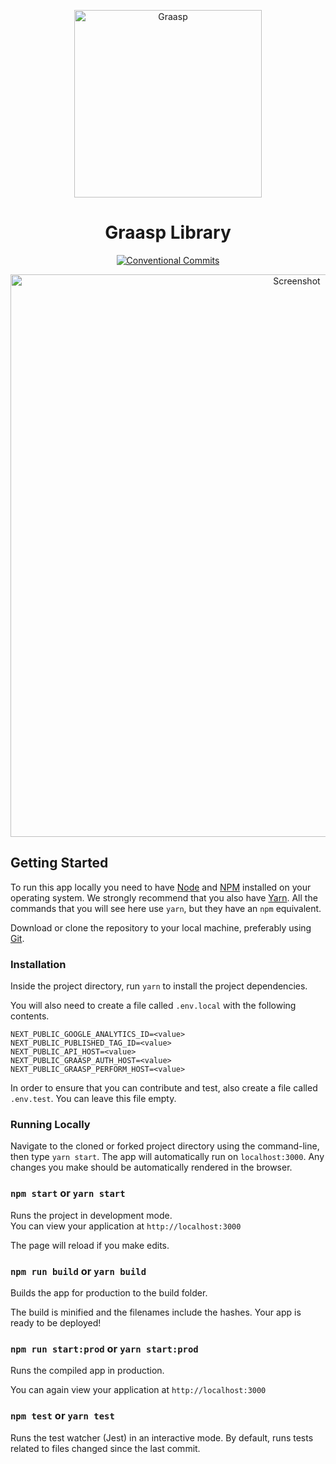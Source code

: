 <p align="center">
  <a href="https://graasp.eu/">
    <img alt="Graasp" src="https://avatars3.githubusercontent.com/u/43075056" width="300">
  </a>
</p>

<h1 align="center">Graasp Library</h1>

<p align="center">
  <a href="https://conventionalcommits.org">
    <img
      alt="Conventional Commits"
      src="https://img.shields.io/badge/Conventional%20Commits-1.0.0-yellow.svg"
    >
  </a>
</p>

<p align="center">
  <img
    alt="Screenshot"
    src="https://raw.githubusercontent.com/graasp/graasp-explore/master/docs/assets/screenshot.png"
    width="900"
  >
</p>

## Getting Started

To run this app locally you need to have [Node](https://nodejs.org) and
[NPM](https://www.npmjs.com) installed on your operating system. We strongly recommend that you
also have [Yarn](https://yarnpkg.com/). All the commands that you will see here use `yarn`,
but they have an `npm` equivalent.

Download or clone the repository to your local machine, preferably using [Git](https://git-scm.com).

### Installation

Inside the project directory, run `yarn` to install the project dependencies.

You will also need to create a file called `.env.local` with the following contents.

```dotenv
NEXT_PUBLIC_GOOGLE_ANALYTICS_ID=<value>
NEXT_PUBLIC_PUBLISHED_TAG_ID=<value>
NEXT_PUBLIC_API_HOST=<value>
NEXT_PUBLIC_GRAASP_AUTH_HOST=<value>
NEXT_PUBLIC_GRAASP_PERFORM_HOST=<value>
```

In order to ensure that you can contribute and test, also create a file called `.env.test`.
You can leave this file empty.

### Running Locally

Navigate to the cloned or forked project directory using the command-line, then type `yarn start`.
The app will automatically run on `localhost:3000`. Any changes you make should be automatically
rendered in the browser.

### `npm start` or `yarn start`

Runs the project in development mode.  
You can view your application at `http://localhost:3000`

The page will reload if you make edits.

### `npm run build` or `yarn build`

Builds the app for production to the build folder.

The build is minified and the filenames include the hashes.
Your app is ready to be deployed!

### `npm run start:prod` or `yarn start:prod`

Runs the compiled app in production.

You can again view your application at `http://localhost:3000`

### `npm test` or `yarn test`

Runs the test watcher (Jest) in an interactive mode.
By default, runs tests related to files changed since the last commit.
